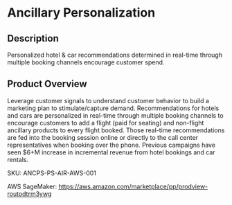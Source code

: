 #  Ancillary Personalization

## Description
Personalized hotel & car recommendations determined in real-time through multiple booking channels encourage customer spend. 

## Product Overview
Leverage customer signals to understand customer behavior to build a marketing plan to stimulate/capture demand. Recommendations for hotels and cars are personalized in real-time through multiple booking channels to encourage customers to add a flight (paid for seating) and non-flight ancillary products to every flight booked. Those real-time recommendations are fed into the booking session online or directly to the call center representatives when booking over the phone. Previous campaigns have seen $6+M increase in incremental revenue from hotel bookings and car rentals.

SKU: ANCPS-PS-AIR-AWS-001

AWS SageMaker: https://aws.amazon.com/marketplace/pp/prodview-routodtrm3ywg
